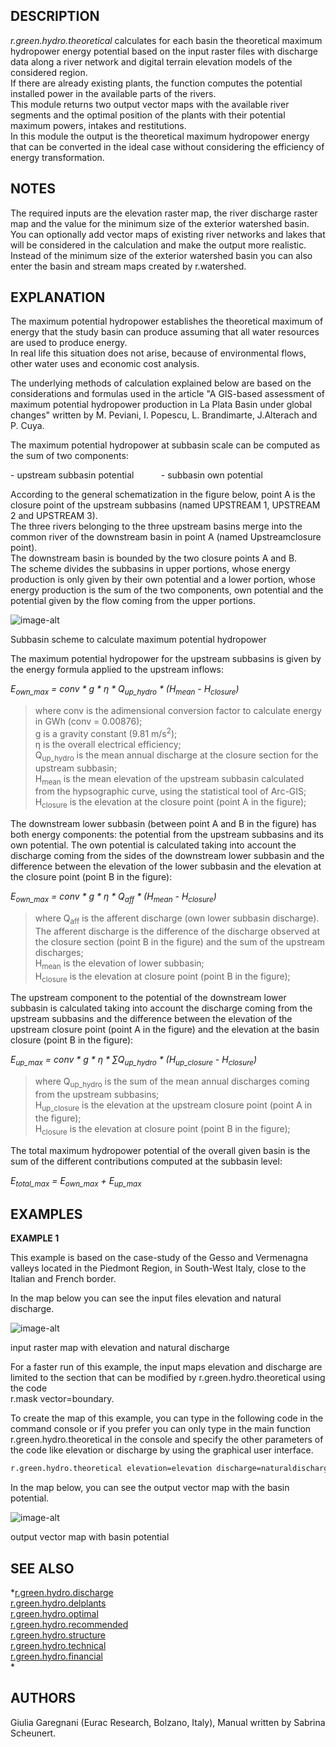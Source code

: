 ## DESCRIPTION

*r.green.hydro.theoretical* calculates for each basin the theoretical
maximum hydropower energy potential based on the input raster files with
discharge data along a river network and digital terrain elevation
models of the considered region.  
If there are already existing plants, the function computes the
potential installed power in the available parts of the rivers.  
This module returns two output vector maps with the available river
segments and the optimal position of the plants with their potential
maximum powers, intakes and restitutions.  
In this module the output is the theoretical maximum hydropower energy
that can be converted in the ideal case without considering the
efficiency of energy transformation.  
  
## NOTES

The required inputs are the elevation raster map, the river discharge
raster map and the value for the minimum size of the exterior watershed
basin.  
You can optionally add vector maps of existing river networks and lakes
that will be considered in the calculation and make the output more
realistic.  
Instead of the minimum size of the exterior watershed basin you can also
enter the basin and stream maps created by r.watershed.  
  
## EXPLANATION

The maximum potential hydropower establishes the theoretical maximum of
energy that the study basin can produce assuming that all water
resources are used to produce energy.  
In real life this situation does not arise, because of environmental
flows, other water uses and economic cost analysis.  
  
The underlying methods of calculation explained below are based on the
considerations and formulas used in the article "A GIS-based assessment
of maximum potential hydropower production in La Plata Basin under
global changes" written by M. Peviani, I. Popescu, L. Brandimarte,
J.Alterach and P. Cuya.  
  
The maximum potential hydropower at subbasin scale can be computed as
the sum of two components:  
  
\- upstream subbasin potential           - subbasin own potential  
  
According to the general schematization in the figure below, point A is
the closure point of the upstream subbasins (named UPSTREAM 1, UPSTREAM
2 and UPSTREAM 3).  
The three rivers belonging to the three upstream basins merge into the
common river of the downstream basin in point A (named Upstreamclosure
point).  
The downstream basin is bounded by the two closure points A and B.  
The scheme divides the subbasins in upper portions, whose energy
production is only given by their own potential and a lower portion,
whose energy production is the sum of the two components, own potential
and the potential given by the flow coming from the upper portions.  
  
![image-alt](r_green_hydro_theoretical_streams.png)  
  
Subbasin scheme to calculate maximum potential hydropower

The maximum potential hydropower for the upstream subbasins is given by
the energy formula applied to the upstream inflows:  
  
*E<sub>own\_max</sub> = conv \* g \* η \* Q<sub>up\_hydro</sub> \*
(H<sub>mean</sub> - H<sub>closure</sub>)*  

> <span class="small">where conv is the adimensional conversion factor
> to calculate energy in GWh (conv = 0.00876);  
> g is a gravity constant (9.81 m/s<sup>2</sup>);  
> η is the overall electrical efficiency;  
> Q<sub>up\_hydro</sub> is the mean annual discharge at the closure
> section for the upstream subbasin;  
> H<sub>mean</sub> is the mean elevation of the upstream subbasin
> calculated from the hypsographic curve, using the statistical tool of
> Arc-GIS;  
> H<sub>closure</sub> is the elevation at the closure point (point A in
> the figure);</span>  
>

The downstream lower subbasin (between point A and B in the figure) has
both energy components: the potential from the upstream subbasins and
its own potential. The own potential is calculated taking into account
the discharge coming from the sides of the downstream lower subbasin and
the difference between the elevation of the lower subbasin and the
elevation at the closure point (point B in the figure):  
  
*E<sub>own\_max</sub> = conv \* g \* η \* Q<sub>aff</sub> \*
(H<sub>mean</sub> - H<sub>closure</sub>)*  

> <span class="small">where Q<sub>aff</sub> is the afferent discharge
> (own lower subbasin discharge). The afferent discharge is the
> difference of the discharge observed at the closure section (point B
> in the figure) and the sum of the upstream discharges;  
> H<sub>mean</sub> is the elevation of lower subbasin;  
> H<sub>closure</sub> is the elevation at closure point (point B in the
> figure);</span>  
>

The upstream component to the potential of the downstream lower subbasin
is calculated taking into account the discharge coming from the upstream
subbasins and the difference between the elevation of the upstream
closure point (point A in the figure) and the elevation at the basin
closure (point B in the figure):  
  
*E<sub>up\_max</sub> = conv \* g \* η \* ∑Q<sub>up\_hydro</sub> \*
(H<sub>up\_closure</sub> - H<sub>closure</sub>)*  

> <span class="small">where Q<sub>up\_hydro</sub> is the sum of the mean
> annual discharges coming from the upstream subbasins;  
> H<sub>up\_closure</sub> is the elevation at the upstream closure point
> (point A in the figure);  
> H<sub>closure</sub> is the elevation at closure point (point B in the
> figure);</span>  
>

The total maximum hydropower potential of the overall given basin is the
sum of the different contributions computed at the subbasin level:  
  
*E<sub>total\_max</sub> = E<sub>own\_max</sub> + E<sub>up\_max</sub>*  
  
## EXAMPLES

**EXAMPLE 1**  
  
This example is based on the case-study of the Gesso and Vermenagna
valleys located in the Piedmont Region, in South-West Italy, close to
the Italian and French border.  
  
In the map below you can see the input files elevation and natural
discharge.  
  
![image-alt](r_green_hydro_theoretical_input.png)  
  
input raster map with elevation and natural discharge

For a faster run of this example, the input maps elevation and discharge
are limited to the section that can be modified by
r.green.hydro.theoretical using the code  
r.mask vector=boundary.  
  
To create the map of this example, you can type in the following code in
the command console or if you prefer you can only type in the main
function r.green.hydro.theoretical in the console and specify the other
parameters of the code like elevation or discharge by using the
graphical user interface.  

```sh
r.green.hydro.theoretical elevation=elevation discharge=naturaldischarge rivers=streams lakes=lakes basins=basin stream=stream output=out
```

In the map below, you can see the output vector map with the basin
potential.  
  
![image-alt](r_green_hydro_theoretical_output.png)  
  
output vector map with basin potential

## SEE ALSO

*[r.green.hydro.discharge](r.green.hydro.discharge.md)  
[r.green.hydro.delplants](r.green.hydro.delplants.md)  
[r.green.hydro.optimal](r.green.hydro.optimal.md)  
[r.green.hydro.recommended](r.green.hydro.recommended.md)  
[r.green.hydro.structure](r.green.hydro.structure.md)  
[r.green.hydro.technical](r.green.hydro.technical.md)  
[r.green.hydro.financial](r.green.hydro.financial.md)  
*

## AUTHORS

Giulia Garegnani (Eurac Research, Bolzano, Italy), Manual written by
Sabrina Scheunert.
